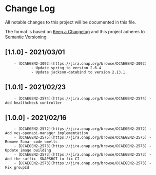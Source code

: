 # Change Log
All notable changes to this project will be documented in this file.

The format is based on [Keep a Changelog](http://keepachangelog.com/)
and this project adheres to [Semantic Versioning](http://semver.org/).

## [1.1.0] - 2021/03/01
        - [DCAEGEN2-3092](https://jira.onap.org/browse/DCAEGEN2-3092)
                - Update spring to version 2.6.4
                - Update jackson-databind to version 2.13.1

## [1.0.1] - 2021/02/23
        - [DCAEGEN2-2574](https://jira.onap.org/browse/DCAEGEN2-2574) - Add healthcheck controller

## [1.0.0] - 2021/02/16
        - [DCAEGEN2-2572](https://jira.onap.org/browse/DCAEGEN2-2572) - Add ves-openapi-manager implementation
        - [DCAEGEN2-2575](https://jira.onap.org/browse/DCAEGEN2-2575) - Remove Sonar code smells
        - [DCAEGEN2-2573](https://jira.onap.org/browse/DCAEGEN2-2573) - Update image building
        - [DCAEGEN2-2573](https://jira.onap.org/browse/DCAEGEN2-2573) - Add the suffix -SNAPSHOT to fix CI
        - [DCAEGEN2-2573](https://jira.onap.org/browse/DCAEGEN2-2573) - Fix groupId
